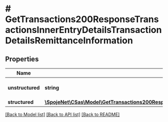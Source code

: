 # # GetTransactions200ResponseTransactionsInnerEntryDetailsTransactionDetailsRemittanceInformation

## Properties

Name | Type | Description | Notes
------------ | ------------- | ------------- | -------------
**unstructured** | **string** | Unstructured remittance information | [optional]
**structured** | [**\SpojeNet\CSas\Model\GetTransactions200ResponseTransactionsInnerEntryDetailsTransactionDetailsRemittanceInformationStructured**](GetTransactions200ResponseTransactionsInnerEntryDetailsTransactionDetailsRemittanceInformationStructured.md) |  | [optional]

[[Back to Model list]](../../README.md#models) [[Back to API list]](../../README.md#endpoints) [[Back to README]](../../README.md)
